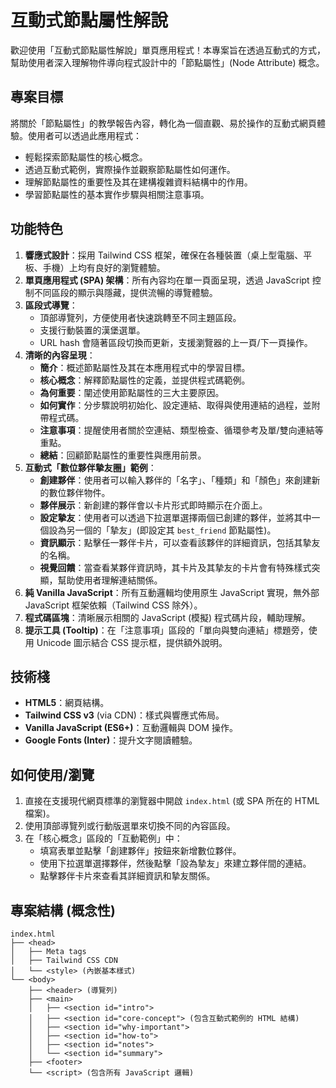 # 互動式節點屬性解說

歡迎使用「互動式節點屬性解說」單頁應用程式！本專案旨在透過互動式的方式，幫助使用者深入理解物件導向程式設計中的「節點屬性」(Node Attribute) 概念。

## 專案目標

將關於「節點屬性」的教學報告內容，轉化為一個直觀、易於操作的互動式網頁體驗。使用者可以透過此應用程式：

* 輕鬆探索節點屬性的核心概念。
* 透過互動式範例，實際操作並觀察節點屬性如何運作。
* 理解節點屬性的重要性及其在建構複雜資料結構中的作用。
* 學習節點屬性的基本實作步驟與相關注意事項。

## 功能特色

1.  **響應式設計**：採用 Tailwind CSS 框架，確保在各種裝置（桌上型電腦、平板、手機）上均有良好的瀏覽體驗。
2.  **單頁應用程式 (SPA) 架構**：所有內容均在單一頁面呈現，透過 JavaScript 控制不同區段的顯示與隱藏，提供流暢的導覽體驗。
3.  **區段式導覽**：
    * 頂部導覽列，方便使用者快速跳轉至不同主題區段。
    * 支援行動裝置的漢堡選單。
    * URL hash 會隨著區段切換而更新，支援瀏覽器的上一頁/下一頁操作。
4.  **清晰的內容呈現**：
    * **簡介**：概述節點屬性及其在本應用程式中的學習目標。
    * **核心概念**：解釋節點屬性的定義，並提供程式碼範例。
    * **為何重要**：闡述使用節點屬性的三大主要原因。
    * **如何實作**：分步驟說明初始化、設定連結、取得與使用連結的過程，並附帶程式碼。
    * **注意事項**：提醒使用者關於空連結、類型檢查、循環參考及單/雙向連結等重點。
    * **總結**：回顧節點屬性的重要性與應用前景。
5.  **互動式「數位夥伴摯友圈」範例**：
    * **創建夥伴**：使用者可以輸入夥伴的「名字」、「種類」和「顏色」來創建新的數位夥伴物件。
    * **夥伴展示**：新創建的夥伴會以卡片形式即時顯示在介面上。
    * **設定摯友**：使用者可以透過下拉選單選擇兩個已創建的夥伴，並將其中一個設為另一個的「摯友」(即設定其 `best_friend` 節點屬性)。
    * **資訊顯示**：點擊任一夥伴卡片，可以查看該夥伴的詳細資訊，包括其摯友的名稱。
    * **視覺回饋**：當查看某夥伴資訊時，其卡片及其摯友的卡片會有特殊樣式突顯，幫助使用者理解連結關係。
6.  **純 Vanilla JavaScript**：所有互動邏輯均使用原生 JavaScript 實現，無外部 JavaScript 框架依賴（Tailwind CSS 除外）。
7.  **程式碼區塊**：清晰展示相關的 JavaScript (模擬) 程式碼片段，輔助理解。
8.  **提示工具 (Tooltip)**：在「注意事項」區段的「單向與雙向連結」標題旁，使用 Unicode 圖示結合 CSS 提示框，提供額外說明。

## 技術棧

* **HTML5**：網頁結構。
* **Tailwind CSS v3** (via CDN)：樣式與響應式佈局。
* **Vanilla JavaScript (ES6+)**：互動邏輯與 DOM 操作。
* **Google Fonts (Inter)**：提升文字閱讀體驗。

## 如何使用/瀏覽

1.  直接在支援現代網頁標準的瀏覽器中開啟 `index.html` (或 SPA 所在的 HTML 檔案)。
2.  使用頂部導覽列或行動版選單來切換不同的內容區段。
3.  在「核心概念」區段的「互動範例」中：
    * 填寫表單並點擊「創建夥伴」按鈕來新增數位夥伴。
    * 使用下拉選單選擇夥伴，然後點擊「設為摯友」來建立夥伴間的連結。
    * 點擊夥伴卡片來查看其詳細資訊和摯友關係。

## 專案結構 (概念性)

```text
index.html
├── <head>
│   ├── Meta tags
│   ├── Tailwind CSS CDN
│   └── <style> (內嵌基本樣式)
└── <body>
    ├── <header> (導覽列)
    ├── <main>
    │   ├── <section id="intro">
    │   ├── <section id="core-concept"> (包含互動式範例的 HTML 結構)
    │   ├── <section id="why-important">
    │   ├── <section id="how-to">
    │   ├── <section id="notes">
    │   └── <section id="summary">
    ├── <footer>
    └── <script> (包含所有 JavaScript 邏輯)
